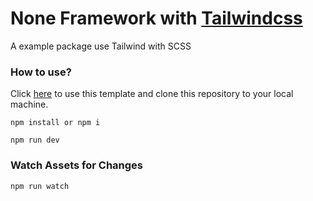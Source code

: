 # None Framework with [Tailwindcss](https://tailwindcss.com/)

A example package use Tailwind with SCSS

### How to use?

Click [here](https://github.com/yensubldg/unframework_tailwindcss/generate) to use this template and clone this repository to your local machine.

```
npm install or npm i
```

```
npm run dev
```
### Watch Assets for Changes
```
npm run watch
```

